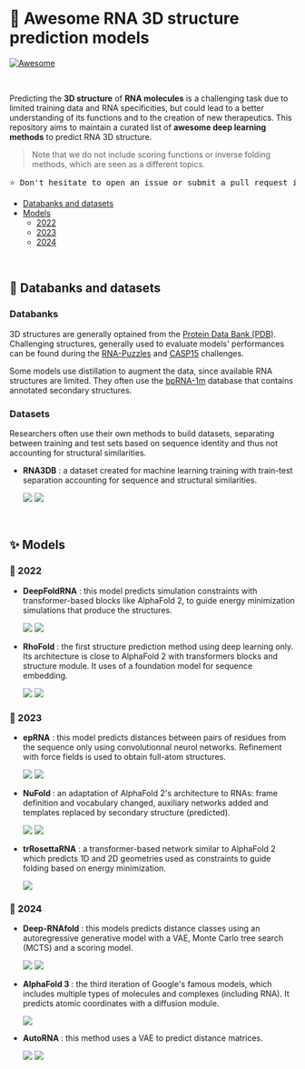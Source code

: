 # 🧬 Awesome RNA 3D structure prediction models
[![Awesome](https://awesome.re/badge.svg)](https://awesome.re)

</br>

Predicting the **3D structure** of **RNA molecules** is a challenging task due to limited training data and RNA specificities, but could lead to a better understanding of its functions and to the creation of new therapeutics. This repository aims to maintain a curated list of **awesome deep learning methods** to predict RNA 3D structure.

> Note that we do not include scoring functions or inverse folding methods, which are seen as a different topics. 

<pre>⭐ Don't hesitate to open an issue or submit a pull request if you would like to add a paper or resource!</pre>

- [Databanks and datasets](#-databanks-and-datasets)
- [Models](#-models)
  - [2022](#-2022)
  - [2023](#-2023)
  - [2024](#-2024)

</br>

## 💾 Databanks and datasets

### Databanks

3D structures are generally optained from the [Protein Data Bank (PDB)](https://www.rcsb.org/). Challenging structures, generally used to evaluate models' performances can be found during the [RNA-Puzzles](http://www.rnapuzzles.org/) and [CASP15](https://predictioncenter.org/casp15/) challenges.

Some models use distillation to augment the data, since available RNA structures are limited. They often use the [bpRNA-1m](https://bprna.cgrb.oregonstate.edu/) database that contains annotated secondary structures.

### Datasets

Researchers often use their own methods to build datasets, separating between training and test sets based on sequence identity and thus not accounting for structural similarities.

- **RNA3DB** : a dataset created for machine learning training with train-test separation accounting for sequence and structural similarities. 

    [![](https://img.shields.io/badge/Paper-blue?logo=Read.cv&labelColor=grey)](https://www.sciencedirect.com/science/article/pii/S0022283624001475?via%3Dihub) 
    [![](https://img.shields.io/badge/Code-black?logo=GitHub&labelColor=grey)](https://github.com/marcellszi/rna3db)

</br>

## ✨ Models

### 📆 2022

- **DeepFoldRNA** : this model predicts simulation constraints with transformer-based blocks like AlphaFold 2, to guide energy minimization simulations that produce the structures.

    [![](https://img.shields.io/badge/Preprint-red?logo=Read.cv&labelColor=grey)](https://www.biorxiv.org/content/10.1101/2022.05.15.491755v1) 
    [![](https://img.shields.io/badge/Code-black?logo=GitHub&labelColor=grey)](https://github.com/robpearc/DeepFoldRNA)

- **RhoFold** : the first structure prediction method using deep learning only. Its architecture is close to AlphaFold 2 with transformers blocks and structure module. It uses of a foundation model for sequence embedding.

    [![](https://img.shields.io/badge/Preprint-red?logo=Read.cv&labelColor=grey)](https://arxiv.org/abs/2207.01586) 
    [![](https://img.shields.io/badge/Code-black?logo=GitHub&labelColor=grey)](https://github.com/Dharmogata/RhoFold)

### 📆 2023

- **epRNA** : this model predicts distances between pairs of residues from the sequence only using convolutionnal neurol networks. Refinement with force fields is used to obtain full-atom structures.

    [![](https://img.shields.io/badge/Paper-blue?logo=Read.cv&labelColor=grey)](https://www.sciencedirect.com/science/article/abs/pii/S0006349523006471) 
    [![](https://img.shields.io/badge/Code-black?logo=BitBucket&labelColor=grey)](https://bitbucket.org/dokhlab/eprna-euclidean-parametrization-of-rna/src/master/)

- **NuFold** : an adaptation of AlphaFold 2's architecture to RNAs: frame definition and vocabulary changed, auxiliary networks added and templates replaced by secondary structure (predicted).

    [![](https://img.shields.io/badge/Preprint-red?logo=Read.cv&labelColor=grey)](https://www.biorxiv.org/content/10.1101/2023.09.20.558715v1) 
    [![](https://img.shields.io/badge/Code-black?logo=Github&labelColor=grey)](https://github.com/kiharalab/NuFold)

- **trRosettaRNA** : a transformer-based network similar to AlphaFold 2 which predicts 1D and 2D geometries used as constraints to guide folding based on energy minimization.

    [![](https://img.shields.io/badge/Paper-blue?logo=Read.cv&labelColor=grey)](https://www.nature.com/articles/s41467-023-42528-4)

### 📆 2024

- **Deep-RNAfold** : this models predicts distance classes using an autoregressive generative model with a VAE, Monte Carlo tree search (MCTS) and a scoring model.

    [![](https://img.shields.io/badge/Paper-blue?logo=Read.cv&labelColor=grey)](https://journals.plos.org/plosone/article?id=10.1371/journal.pone.0297105) 
    [![](https://img.shields.io/badge/Code-black?logo=Github&labelColor=grey)](https://github.com/ramakers/deep-rnafold)

- **AlphaFold 3** : the third iteration of Google's famous models, which includes multiple types of molecules and complexes (including RNA). It predicts atomic coordinates with a diffusion module.

    [![](https://img.shields.io/badge/Paper-blue?logo=Read.cv&labelColor=grey)](https://www.nature.com/articles/s41586-024-07487-w) 

- **AutoRNA** : this method uses a VAE to predict distance matrices.

    [![](https://img.shields.io/badge/Preprint-red?logo=Read.cv&labelColor=grey)](https://www.biorxiv.org/content/10.1101/2024.06.18.599511v2) 
    [![](https://img.shields.io/badge/Code-black?logo=Github&labelColor=grey)](https://github.com/quantori/AutoRNA)
